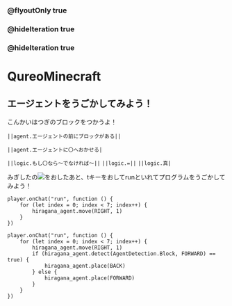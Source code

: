 ### @flyoutOnly true
### @hideIteration true
### @hideIteration true
# QureoMinecraft

## エージェントをうごかしてみよう！

こんかいはつぎのブロックをつかうよ！

``||agent.エージェントの前にブロックがある||``

``||agent.エージェントに〇へおかせる|``

``||logic.もし〇なら〜でなければ〜||``
``||logic.=||``
``||logic.真|``

みぎしたの![](https://raw.githubusercontent.com/camp-minecraft/TechkidsCampTutorial/master/images/playbutton.png)をおしたあと、tキーをおしてrunといれてプログラムをうごかしてみよう！

```template
player.onChat("run", function () {
    for (let index = 0; index < 7; index++) {
        hiragana_agent.move(RIGHT, 1)
    }
})
```
```ghost
player.onChat("run", function () {
    for (let index = 0; index < 7; index++) {
        hiragana_agent.move(RIGHT, 1)
        if (hiragana_agent.detect(AgentDetection.Block, FORWARD) == true) {
            hiragana_agent.place(BACK)
        } else {
            hiragana_agent.place(FORWARD)
        }
    }
})
```
